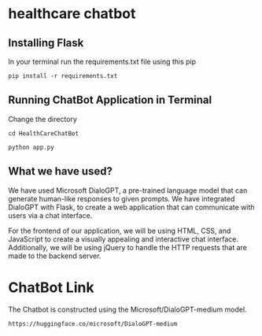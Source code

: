 # healthcare chatbot

## Installing Flask

In your terminal run the requirements.txt file using this pip

```
pip install -r requirements.txt
```


## Running ChatBot Application in Terminal
Change the directory
```
cd HealthCareChatBot
```

```
python app.py
```


## What we have used?
We have used Microsoft DialoGPT, a pre-trained language model that can generate human-like responses to given prompts. We have integrated DialoGPT with Flask, to create a web application that can communicate with users via a chat interface.

For the frontend of our application, we will be using HTML, CSS, and JavaScript to create a visually appealing and interactive chat interface. Additionally, we will be using jQuery to handle the HTTP requests that are made to the backend server.

# ChatBot Link
The Chatbot is constructed using the Microsoft/DialoGPT-medium model.

```
https://huggingface.co/microsoft/DialoGPT-medium
```
